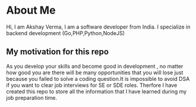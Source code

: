 # About Me

Hi, I am Akshay Verma, I am a software developer from India. 
I specialize in backend development (Go,PHP,Python,NodeJS)

## My motivation for this repo

As you develop your skills and become good in development , no matter how good you are there will be many opportunities that you will lose just because you failed to solve a coding question.It is impossible to avoid DSA if you want to clear job interviews for SE or SDE roles. Therfore I have created this repo to store all the information that I have learned during my job preparation time.